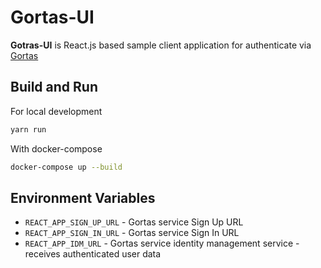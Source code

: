 # Gortas-UI

**Gotras-UI** is React.js based sample client application for authenticate via [Gortas](https://github.com/maximthomas/gortas)

## Build and Run

For local development

```bash
yarn run
```

With docker-compose

```bash
docker-compose up --build
```

## Environment Variables
* `REACT_APP_SIGN_UP_URL` - Gortas service Sign Up URL 
* `REACT_APP_SIGN_IN_URL` - Gortas service Sign In URL
* `REACT_APP_IDM_URL` - Gortas service identity management service - receives authenticated user data 
